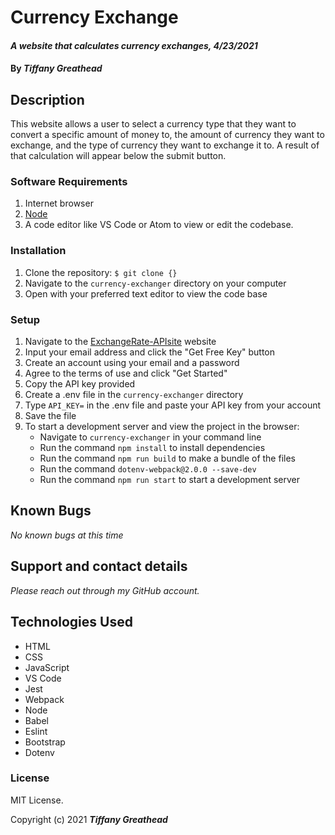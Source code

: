 # Currency Exchange

#### _A website that calculates currency exchanges, 4/23/2021_

#### By _**Tiffany Greathead**_

## Description

This website allows a user to select a currency type that they want to convert a specific amount of money to, the amount of currency they want to exchange, and the type of currency they want to exchange it to. A result of that calculation will appear below the submit button.

### Software Requirements

1. Internet browser
2. [Node](https://nodejs.org/en/)
3. A code editor like VS Code or Atom to view or edit the codebase.

### Installation

1. Clone the repository: `$ git clone {}`
2. Navigate to the `currency-exchanger` directory on your computer
3. Open with your preferred text editor to view the code base

### Setup

1. Navigate to the [ExchangeRate-APIsite](https://www.exchangerate-api.com/) website
2. Input your email address and click the "Get Free Key" button
3. Create an account using your email and a password
4. Agree to the terms of use and click "Get Started"
5. Copy the API key provided
6. Create a .env file in the `currency-exchanger` directory
7. Type `API_KEY=` in the .env file and paste your API key from your account
8. Save the file
9. To start a development server and view the project in the browser:
   - Navigate to `currency-exchanger` in your command line
   - Run the command `npm install` to install dependencies
   - Run the command `npm run build` to make a bundle of the files
   - Run the command `dotenv-webpack@2.0.0 --save-dev`
   - Run the command `npm run start` to start a development server

## Known Bugs

_No known bugs at this time_

## Support and contact details

_Please reach out through my GitHub account._

## Technologies Used

- HTML
- CSS
- JavaScript
- VS Code
- Jest
- Webpack
- Node
- Babel
- Eslint
- Bootstrap
- Dotenv

### License

MIT License.

Copyright (c) 2021 **_Tiffany Greathead_**
